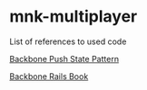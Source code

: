 # mnk-multiplayer

List of references to used code

[Backbone Push State Pattern](http://stackoverflow.com/questions/9328513/backbone-js-and-pushstate)

[Backbone Rails Book](http://stackoverflow.com/questions/9328513/backbone-js-and-pushstate)
